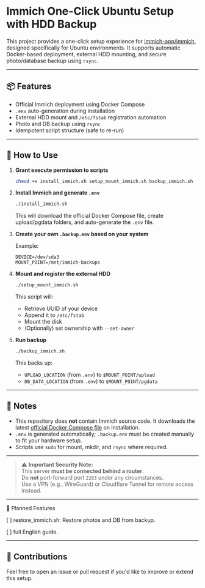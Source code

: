 # Immich One-Click Ubuntu Setup with HDD Backup

This project provides a one-click setup experience for [immich-app/immich](https://github.com/immich-app/immich), designed specifically for Ubuntu environments. It supports automatic Docker-based deployment, external HDD mounting, and secure photo/database backup using `rsync`.

---

## 📦 Features

- Official Immich deployment using Docker Compose
- `.env` auto-generation during installation
- External HDD mount and `/etc/fstab` registration automation
- Photo and DB backup using `rsync`
- Idempotent script structure (safe to re-run)

---

## 🚀 How to Use

1. **Grant execute permission to scripts**

   ```bash
   chmod +x install_immich.sh setup_mount_immich.sh backup_immich.sh
    ````

2. **Install Immich and generate `.env`**

   ```bash
   ./install_immich.sh
   ```

   This will download the official Docker Compose file, create upload/pgdata folders, and auto-generate the `.env` file.

3. **Create your own `.backup.env` based on your system**

   Example:

   ```env
   DEVICE=/dev/sda3
   MOUNT_POINT=/mnt/immich-backups
   ```

4. **Mount and register the external HDD**

   ```bash
   ./setup_mount_immich.sh
   ```

   This script will:

   * Retrieve UUID of your device
   * Append it to `/etc/fstab`
   * Mount the disk
   * (Optionally) set ownership with `--set-owner`

5. **Run backup**

   ```bash
   ./backup_immich.sh
   ```

   This backs up:

   * `UPLOAD_LOCATION` (from `.env`) to `$MOUNT_POINT/upload`
   * `DB_DATA_LOCATION` (from `.env`) to `$MOUNT_POINT/pgdata`

---

## 📝 Notes

* This repository does **not** contain Immich source code. It downloads the latest [official Docker Compose file](https://github.com/immich-app/immich/releases/latest/download/docker-compose.yml) on installation.
* `.env` is generated automatically; `.backup.env` must be created manually to fit your hardware setup.
* Scripts use `sudo` for mount, mkdir, and `rsync` where required.

---

> ⚠️ **Important Security Note:**  
> This server **must be connected behind a router**.  
> Do **not** port-forward port `2283` under any circumstances.  
> Use a VPN (e.g., WireGuard) or Cloudflare Tunnel for remote access instead.

---

🚧 Planned Features

[ ] restore_immich.sh: Restore photos and DB from backup.

[ ] full English guide.

---

## 🙌 Contributions

Feel free to open an issue or pull request if you'd like to improve or extend this setup.

```

